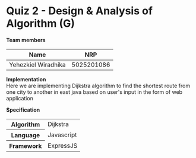# Quiz 2 - Design & Analysis of Algorithm (G)

<strong>Team members</strong>

<table>
<thead>
<tr>
<th>Name</th>
<th>NRP</th>
</tr>
</thead>
<tbody>
<tr>
<td>
Yehezkiel Wiradhika
</td>
<td>
5025201086
</td>
</tr>
</tbody>
</table>

<strong>Implementation</strong>
<br>
Here we are implementing Dijkstra algorithm to find the shortest route from one city to another in east java based on user's input in the form of web application

<strong>Specification</strong>

<table>
<tbody>
<tr>
<th>Algorithm</th>
<td>Dijkstra</td>
</tr>
<tr>
<th>Language</th>
<td>Javascript</td>
</tr>
<tr>
<th>Framework</th>
<td>ExpressJS</td>
</tr>
</tbody>
</table>
